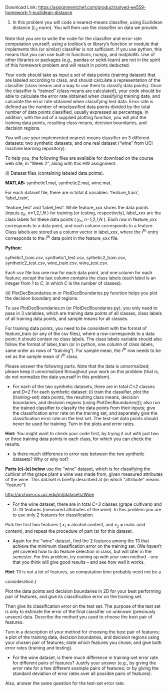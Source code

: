 Download Link: https://assignmentchef.com/product/solved-ee559-homework-1-euclidean-distance
<br>



<ol>

 <li>In this problem you will code a nearest-means classifier, using Euclidean distance (<em>L</em><sub>2</sub> norm). You will then use the classifier on data we provide.</li>

</ol>

Note that you are to write the code for the classifier and error-rate computation yourself;  using a toolbox’s or library’s function or module that implements this (or similar) classifier is not sufficient.  If you use python, this means that you can use built-in functions, numpy, and matplotlib.  Use of other libraries or packages (e.g., pandas or scikit-learn) are not in the spirit of this homework problem and will result in points deducted.

Your code should take as input a set of data points (training dataset) that are labeled according to class, and should calculate a representation of the classifier (class means and a way to use them to classify data points).  Once the classifier is “trained” (class means are calculated), your code should be able to calculate the error rate obtained when classifying training data, and calculate the error rate obtained when classifying test data.  Error rate is defined as the number of misclassified data points divided by the total number of data points classified, usually expressed as percentage.  In addition, with the aid of a supplied plotting function, you will plot the training data points, resulting class means, decision boundaries, and decision regions.

You will use your implemented nearest-means classifier on 3 different datasets: two synthetic datasets, and one real dataset (“wine” from UCI machine learning repository).

To help you, the following files are available for download on the course web site, in “Week 2”, along with this HW assignment:

(i)     Dataset files (containing labeled data points).

<strong>MATLAB:</strong>  synthetic1.mat, synthetic2.mat, wine.mat.

For each dataset file, there are in total 4 variables: ‘feature_train’, ‘label_train’,

‘feature_test’ and ‘label_test’. While feature_xxx stores the data points (inputs <em><u>x</u></em><em><sub>n</sub></em>, <em>n</em>=1,2,!,<em>N </em>) for training (or testing, respectively), label_xxx are the class labels for these data points ( <em>y</em><em><sub>n</sub></em>, <em>n</em>=1,2,!,<em>N </em>). Each row in feature_xxx corresponds to a data point, and each column corresponds to a feature. Class labels are stored as a column vector in label_xxx, where the <em>i</em><sup>th</sup> entry corresponds to the <em>i</em><sup>th</sup> data point in the feature_xxx file.

<strong>Python:  </strong>

<strong> </strong>sythetic1_train.csv, synthetic1_test.csv, sythetic2_train.csv, synthetic2_test.csv,  wine_train.csv,  wine_test.csv.

Each csv file has one row for each data point, and one column for each feature; except the last column contains the class labels (each label is an integer from 1 to <em>C</em>, in which <em>C</em> is the number of classes).




(ii) PlotDecBoundaries.m or PlotDecBoundaries.py function helps you plot the decision boundary and regions.

To use PlotDecBoundaries.m (or PlotDecBoundaries.py), you only need to pass in 3 variables, which are training data points of all classes, class labels of all training data points, and sample means for all classes.

For training data points, you need to be consistent with the format of feature_train (or any of the csv files), where a row corresponds to a data point; it should contain no class labels.  The class labels variable should also follow the format of label_train (or in python, one column of class labels, same order as rows of “training”).  For sample mean, the <em>i</em><sup>th</sup> row needs to be set as the sample mean of  <em>i</em><sup>th</sup>  class.

Please answer the following parts.  Note that the data is unnormalized; please keep it unnormalized throughout your work on this problem (that is, do not normalize the data yourself in this problem).

<ul>

 <li>For each of the two synthetic datasets, there are in total <em>C=2</em> classes and <em>D=2</em> For each synthetic dataset: (i) train the classifier, plot the (training-set) data points, the resulting class means, decision boundaries, and decision regions (using PlotDecBoundaries()); also run the trained classifier to classify the data points from their inputs; give the classification error rate on the training set, and separately give the classification error rate on the test set.  The test-set data points should never be used for training.  Turn in the plots and error rates.</li>

</ul>

<strong>Hint:</strong>  You might want to check your code first, by trying it out with just two or three training data points in each class, for which you can check the results.

<ul>

 <li>Is there much difference in error rate between the two synthetic datasets? Why or why not?</li>

</ul>

<strong> Parts (c)-(e) below</strong> use the “wine” dataset, which is for classifying the cultivar of the grape plant a wine was made from, given measured attributes of the wine.  This dataset is briefly described at (in which “attribute” means “feature”):

<strong>        </strong><u>http://archive.ics.uci.edu/ml/datasets/Wine</u>

<ul>

 <li>For the wine dataset, there are in total <em>C=3</em> classes (grape cultivars) and <em>D=13</em> features (measured attributes of the wine). In this problem you are to use only 2 features for classification.</li>

</ul>

Pick the first two features ( <em>x</em><sub>1 </sub>= alcohol content, and <em><sub> </sub>x</em><sub>2 </sub>= malic acid content), and repeat the procedure of part (a) for this dataset.

<ul>

 <li>Again for the “wine” dataset, find the 2 features among the 13 that achieve the minimum classification error on the training set. (We haven’t yet covered how to do feature selection in class, but will later in the semester. For this problem, try coming up with your own method – one that you think will give good results – and see how well it works.</li>

</ul>

<strong>Hint</strong>: 13 is not a lot of features, so computation time probably need not be a

consideration.)

Plot the data points and decision boundaries in 2D for your best performing pair of features, and give its classification error on the training set.

Then give its classification error on the test set.  The purpose of the test set is only to estimate the error of the final classifier on unknown (previously unseen) data. Describe the method you used to choose the best pair of features.

Turn in a description of your method for choosing the best pair of features; a plot of the training data, decision boundaries, and decision regions using your chosen pair of features; state which features you chose; and give both error rates (training and testing).

<ul>

 <li>For the wine dataset, is there much difference in training-set error rate for different pairs of features? Justify your answer (e.g., by giving the error rate for a few different example pairs of features; or by giving the standard deviation of error rates over all possible pairs of features).</li>

</ul>

Also, answer the same question for the test-set error rate.


